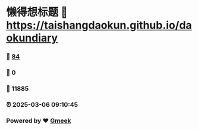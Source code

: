# 懒得想标题 :link: https://taishangdaokun.github.io/daokundiary 
### :page_facing_up: [84](https://taishangdaokun.github.io/daokundiary/tag.html) 
### :speech_balloon: 0 
### :hibiscus: 11885 
### :alarm_clock: 2025-03-06 09:10:45 
### Powered by :heart: [Gmeek](https://github.com/Meekdai/Gmeek)
